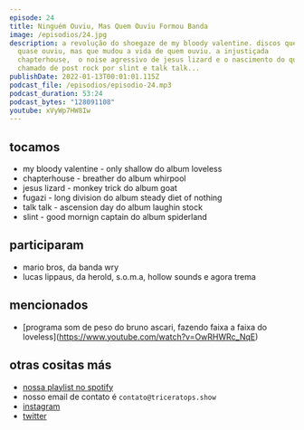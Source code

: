 ```yaml
---
episode: 24
title: Ninguém Ouviu, Mas Quem Ouviu Formou Banda
image: /episodios/24.jpg
description: a revolução do shoegaze de my bloody valentine. discos que ninguém
  quase ouviu, mas que mudou a vida de quem ouviu. a injustiçada
  chapterhouse,  o noise agressivo de jesus lizard e o nascimento do que seria
  chamado de post rock por slint e talk talk...
publishDate: 2022-01-13T00:01:01.115Z
podcast_file: /episodios/episodio-24.mp3
podcast_duration: 53:24
podcast_bytes: "128091108"
youtube: xVyWp7HW8Iw
---
```

## tocamos

* my bloody valentine - only shallow do album loveless
* chapterhouse - breather do album whirpool
* jesus lizard - monkey trick do album goat
* fugazi - long division do album steady diet of nothing
* talk talk - ascension day  do album laughin stock
* slint - good mornign captain do album spiderland

## participaram

* mario bros, da banda wry
* lucas lippaus, da herold, s.o.m.a, hollow sounds e agora trema

## mencionados

* \[programa som de peso do bruno ascari, fazendo faixa a faixa do loveless](https://www.youtube.com/watch?v=OwRHWRc_NqE)


## otras cositas más

* [nossa playlist no spotify](https://open.spotify.com/playlist/0UiztKuga6LmTAxWTsUQdw?si=fb96026bc1994d90)
* nosso email de contato é `contato@triceratops.show`
* [instagram](https://www.instagram.com/triceratops.show/)
* [twitter](https://twitter.com/TriceratopsShow/)